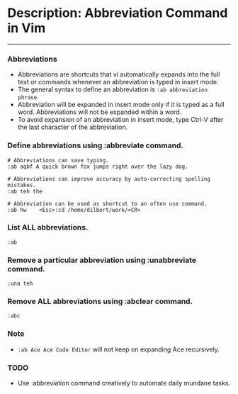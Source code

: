 # Description: Abbreviation Command in Vim
------------------------------------------

### Abbreviations
- Abbreviations are shortcuts that vi automatically expands into the full text or commands whenever an abbreviation
  is typed in insert mode.
- The general syntax to define an abbreviation is `:ab abbreviation phrase`.
- Abbreviation will be expanded in insert mode only if it is typed as a full word. Abbreviations will not be expanded
  within a word.
- To avoid expansion of an abbreviation in insert mode, type Ctrl-V after the last character of the abbreviation.

### Define abbreviations using :abbreviate command.
```
# Abbreviations can save typing.
:ab aqbf A quick brown fox jumps right over the lazy dog.

# Abbreviations can improve accuracy by auto-correcting spelling mistakes.
:ab teh the

# Abbreviation can be used as shortcut to an often use command.
:ab hw    <Esc>:cd /home/dilbert/work/<CR>
```

### List ALL abbreviations.
```
:ab
```

### Remove a particular abbreviation using :unabbreviate command.
```
:una teh
```

### Remove ALL abbreviations using :abclear command.
```
:abc
```

### Note
- `:ab Ace Ace Code Editor` will not keep on expanding Ace recursively.

### TODO
- Use :abbreviation command creatively to automate daily mundane tasks.
